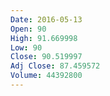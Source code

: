 ```yaml
---
Date: 2016-05-13
Open: 90
High: 91.669998
Low: 90
Close: 90.519997
Adj Close: 87.459572
Volume: 44392800
---
```


